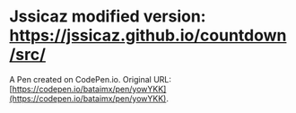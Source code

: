 # Jssicaz modified version: https://jssicaz.github.io/countdown/src/


A Pen created on CodePen.io. Original URL: [https://codepen.io/bataimx/pen/yowYKK](https://codepen.io/bataimx/pen/yowYKK).
